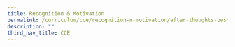 ```yaml
---
title: Recognition & Motivation
permalink: /curriculum/cce/recognition-n-motivation/after-thoughts-best-wishes-corner-abc/
description: ""
third_nav_title: CCE
---
```

